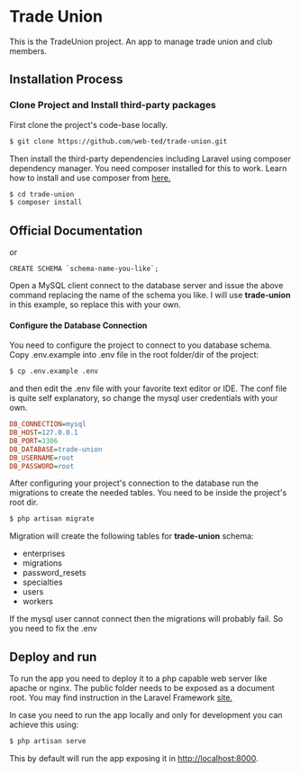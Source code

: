 # Trade Union
This is the TradeUnion project. An app to manage trade union and club members.

## Installation Process
### Clone Project and Install third-party packages
First clone the project's code-base locally.
```sh
$ git clone https://github.com/web-ted/trade-union.git
```

Then install the third-party dependencies including Laravel using composer dependency manager.
You need composer installed for this to work.
Learn how to install and use composer from [here.](https://getcomposer.org/)

```sh
$ cd trade-union
$ composer install
```

## Official Documentation

or 

```mysql
CREATE SCHEMA `schema-name-you-like`;
```

Open a MySQL client connect to the database server and issue the above command replacing the name of the schema you like.
I will use **trade-union** in this example, so replace this with your own.


#### Configure the Database Connection
You need to configure the project to connect to you database schema. Copy .env.example into .env file in the root
folder/dir of the project:

```sh
$ cp .env.example .env
```
and then edit the .env file with your favorite text editor or IDE.
The conf file is quite self explanatory, so change the mysql user credentials with your own.
 
```ini
DB_CONNECTION=mysql
DB_HOST=127.0.0.1
DB_PORT=3306
DB_DATABASE=trade-union
DB_USERNAME=root
DB_PASSWORD=root
```

After configuring your project's connection to the database run the migrations to create the needed tables.
You need to be inside the project's root dir.

````sh
$ php artisan migrate
````

Migration will create the following tables for **trade-union** schema:

* enterprises
* migrations
* password_resets
* specialties
* users
* workers

If the mysql user cannot connect then the migrations will probably fail. So you need to fix the .env

## Deploy and run 
To run the app you need to deploy it to a php capable web server like apache or nginx.
The public folder needs to be exposed as a document root. You may find instruction in the Laravel Framework [site.](https://laravel.com/docs/5.4/installation#pretty-urls)

In case you need to run the app locally and only for development you can achieve this using:
```sh
$ php artisan serve
```

This by default will run the app exposing it in <http://localhost:8000>.